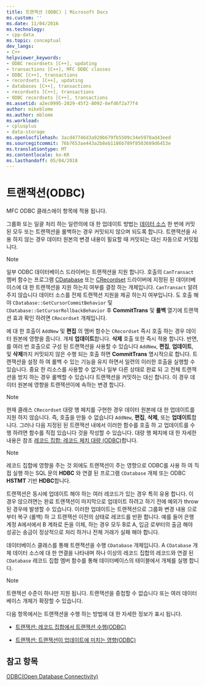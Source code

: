 ```yaml
---
title: 트랜잭션 (ODBC) | Microsoft Docs
ms.custom: ''
ms.date: 11/04/2016
ms.technology:
- cpp-data
ms.topic: conceptual
dev_langs:
- C++
helpviewer_keywords:
- ODBC recordsets [C++], updating
- transactions [C++], MFC ODBC classes
- ODBC [C++], transactions
- recordsets [C++], updating
- databases [C++], transactions
- recordsets [C++], transactions
- ODBC recordsets [C++], transactions
ms.assetid: a2ec0995-2029-45f2-8092-6efd6f2a77f4
author: mikeblome
ms.author: mblome
ms.workload:
- cplusplus
- data-storage
ms.openlocfilehash: 3acd47746d3a920b679fb5509c34e5978ad43eed
ms.sourcegitcommit: 76b7653ae443a2b8eb1186b789f8503609d6453e
ms.translationtype: MT
ms.contentlocale: ko-KR
ms.lasthandoff: 05/04/2018
---
```

# <a name="transaction-odbc"></a>트랜잭션(ODBC)
MFC ODBC 클래스에이 항목에 적용 됩니다.  
  
 그룹화 또는 일괄 처리 하는 일련의에 대 한 업데이트 방법는 [데이터 소스](../../data/odbc/data-source-odbc.md) 한 번에 커밋된 모두 또는 트랜잭션을 롤백하는 경우 커밋되지 않으며 되도록 합니다. 트랜잭션을 사용 하지 않는 경우 데이터 원본의 변경 내용이 필요할 때 커밋되는 대신 자동으로 커밋됩니다.  
  
> [!NOTE]
>  일부 ODBC 데이터베이스 드라이버는 트랜잭션을 지원 합니다. 호출의 `CanTransact` 멤버 함수는 프로그램 [CDatabase](../../mfc/reference/cdatabase-class.md) 또는 [CRecordset](../../mfc/reference/crecordset-class.md) 드라이버에 지정된 된 데이터베이스에 대 한 트랜잭션을 지원 하는지 여부를 결정 하는 개체입니다. `CanTransact` 알려주지 않습니다 데이터 소스를 전체 트랜잭션 지원을 제공 하는지 여부입니다. 도 호출 해야 `CDatabase::GetCursorCommitBehavior` 및 `CDatabase::GetCursorRollbackBehavior` 후 **CommitTrans** 및 **롤백** 열기에 트랜잭션 효과 확인 하려면 `CRecordset` 개체입니다.  
  
 에 대 한 호출이 `AddNew` 및 **편집** 의 멤버 함수는 `CRecordset` 즉시 호출 하는 경우 데이터 원본에 영향을 줍니다. 개체 **업데이트**합니다. **삭제** 호출 또한 즉시 적용 합니다. 반면,를 여러 번 호출으로 구성 된 트랜잭션을 사용할 수 있습니다 `AddNew`, **편집**, **업데이트**, 및 **삭제**까지 커밋되지 않은 수행 되는 호출 하면 **CommitTrans** 명시적으로 합니다. 트랜잭션을 설정 하 여 롤백 수 있는 기능을 유지 하면서 일련의 이러한 호출을 실행할 수 있습니다. 중요 한 리소스를 사용할 수 없거나 일부 다른 상태로 완료 되 고 전체 트랜잭션을 방지 하는 경우 롤백할 수 있습니다 트랜잭션을 커밋하는 대신 합니다. 이 경우 데이터 원본에 영향을 트랜잭션이에 속하는 변경 합니다.  
  
> [!NOTE]
>  현재 클래스 `CRecordset` 대량 행 페치를 구현한 경우 데이터 원본에 대 한 업데이트를 지원 하지 않습니다. 즉, 호출을 만들 수 없습니다 `AddNew`, **편집**, **삭제**, 또는 **업데이트**합니다. 그러나 다음 지정된 된 트랜잭션 내에서 이러한 함수를 호출 하 고 업데이트를 수행 하려면 함수를 직접 있습니다 것을 작성할 수 있습니다. 대량 행 페치에 대 한 자세한 내용은 참조 [레코드 집합: 레코드 페치 대량 (ODBC)](../../data/odbc/recordset-fetching-records-in-bulk-odbc.md)합니다.  
  
> [!NOTE]
>  레코드 집합에 영향을 주는 것 외에도 트랜잭션이 주는 영향으로 ODBC를 사용 하 여 직접 실행 하는 SQL 문의 **HDBC** 와 연결 된 프로그램 `CDatabase` 개체 또는 ODBC **HSTMT** 기반 **HDBC**합니다.  
  
 트랜잭션은 동시에 업데이트 해야 하는 여러 레코드가 있는 경우 특히 유용 합니다. 이 경우 않으려면는 완료 트랜잭션이 마지막으로 업데이트 하려고 하기 전에 예외가 throw 된 경우에 발생할 수 있습니다. 이러한 업데이트는 트랜잭션으로 그룹화 변경 내용 으로부터 복구 (롤백) 하 고 트랜잭션 이전의 상태로 레코드를 반환 합니다. 예를 들어 은행 계정 A에서에서 B 계좌로 돈을 이체, 하는 경우 모두 B로 A, 입금 로부터의 출금 해야 성공는 송금이 정상적으로 처리 하거나 전체 거래가 실패 해야 합니다.  
  
 데이터베이스 클래스를 통해 트랜잭션을 수행 `CDatabase` 개체입니다. A `CDatabase` 개체 데이터 소스에 대 한 연결을 나타내며 하나 이상의 레코드 집합의 레코드와 연결 된 `CDatabase` 레코드 집합 멤버 함수를 통해 데이터베이스의 테이블에서 개체를 실행 합니다.  
  
> [!NOTE]
>  트랜잭션 수준이 하나만 지원 됩니다. 트랜잭션을 중첩할 수 없습니다 또는 여러 데이터베이스 개체가 확장할 수 있습니다.  
  
 다음 항목에서는 트랜잭션을 수행 하는 방법에 대 한 자세한 정보가 표시 됩니다.  
  
-   [트랜잭션: 레코드 집합에서 트랜잭션 수행(ODBC)](../../data/odbc/transaction-performing-a-transaction-in-a-recordset-odbc.md)  
  
-   [트랜잭션: 트랜잭션이 업데이트에 미치는 영향(ODBC)](../../data/odbc/transaction-how-transactions-affect-updates-odbc.md)  
  
## <a name="see-also"></a>참고 항목  
 [ODBC(Open Database Connectivity)](../../data/odbc/open-database-connectivity-odbc.md)